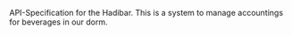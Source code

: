 API-Specification for the Hadibar. This is a system to manage accountings for beverages in our dorm.
